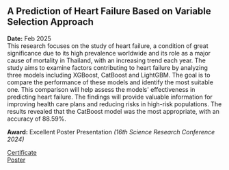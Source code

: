 ## A Prediction of Heart Failure Based on Variable Selection Approach
**Date:** Feb 2025  
This research focuses on the study of heart failure, a condition of great significance due to its high prevalence worldwide and its role as a major cause of mortality in Thailand, with an increasing trend each year. The study aims to examine factors contributing to heart failure by analyzing three models including XGBoost, CatBoost and LightGBM. The goal is to compare the performance of these models and identify the most suitable one. This comparison will help assess the models' effectiveness in predicting heart failure. The findings will provide valuable information for improving health care plans and reducing risks in high-risk populations. The results revealed that the CatBoost model was the most appropriate, with an accuracy of 88.59%.

**Award:** Excellent Poster Presentation *(16th Science Research Conference 2024)*  

[Certificate](https://drive.google.com/file/d/14LwYi0QC8e2rOMAdp5x1paOe7YMzDtvF/view?usp=share_link)  
[Poster](https://drive.google.com/file/d/1hL7nGA1LyXK2abQcBHAcGRx5U96I1nAl/view?usp=share_link)

